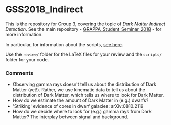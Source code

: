 # GSS2018_Indirect

This is the repository for Group 3, covering the topic of *Dark Matter Indirect Detection*. See the main repository - [GRAPPA_Student_Seminar_2018](https://github.com/bradkav/GRAPPA_Student_Seminar_2018) - for more information.

In particular, for information about the scripts, [see here](https://github.com/bradkav/GRAPPA_Student_Seminar_2018/wiki/Scripts).

Use the `review/` folder for the LaTeX files for your review and the `scripts/` folder for your code.

### Comments

* Observing gamma rays doesn't tell us about the distribution of Dark Matter (yet!). Rather, we use kinematic data to tell us about the distribution of Dark Matter, which tells us where to look for Dark Matter.
* How do we estimate the amount of Dark Matter in (e.g.) dwarfs?
* 'Striking' evidence of cores in dwarf galaxies: arXiv:0810.2119
* How do we decide where to look for (e.g.) gamma rays from Dark Matter? The interplay between signal and background.
